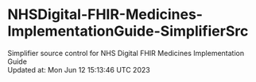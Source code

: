 # NHSDigital-FHIR-Medicines-ImplementationGuide-SimplifierSrc  
Simplifier source control for NHS Digital FHIR Medicines Implementation Guide  
Updated at: Mon Jun 12 15:13:46 UTC 2023
